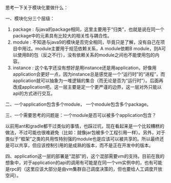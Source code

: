 思考一下关于模块化要做什么：

一、模块化分三个层级：
1. package  : 与java的package相同，这里主要用于“归类”，也就是说在同一个package中的元素具有比较大的相关性与耦合性。
2. module   : 不知道与java9的模块是否完全相同，毕竟只是了解，没有自己在项目中用过。module主要用于规范依赖关系，A module依赖B module，则A可以使用B的包（反之不行），没有依赖关系的module之间也不能使用包的内容。
3. instance : 这个名字还没有想好是用instance还是用application，好像用application会更好一点，因为instance总是感觉是一个“运行时”的“进程”，而application就可以抽象为一堆逻辑的集合（而无论是否为“运行时”）。后面再改成application吧。这一层主要是定一个更严谨的边界，这一层对外只能以api的方式进行交互。

二、一个application包含多个module， 一个module包含多个package。

三、一个需要思考的问题是：一个module是否可以被多个application包含？

以前用ant和gradle都干过类似的事情，也踩过坑，现在看起来是一个比较糟糕的做法，不过可能也很难避免（比如：就像jar包被多个工程引用一样）。另外，对于类似于“框架”之类的共用性特别强的module也是应该可以被共享的。所以最终还是可以共享，但应该控制引用的是成熟的版本，而不是正在开发中的版本。

四、application这一层的部署是“混部”的，这个混部需要vm的支持。目前在我的想象中，对于application的api的调用有可能是在同一个vm实例中的，也有可能是rpc的（这里应该大部分是由vm集群自己调度决策的，但也要给人工调度开放空间）。